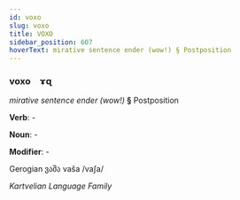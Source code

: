 ```yaml
---
id: voxo
slug: voxo
title: VOXO
sidebar_position: 607
hoverText: mirative sentence ender (wow!) § Postposition
---
```


### voxo&emsp;<span kind="abugida">ɤɋ</span>

*mirative sentence ender (wow!)* **§** Postposition

**Verb**: -

**Noun**: -

**Modifier**: -

Gerogian ვაშა vaša /vaʃa/

*Kartvelian Language Family*